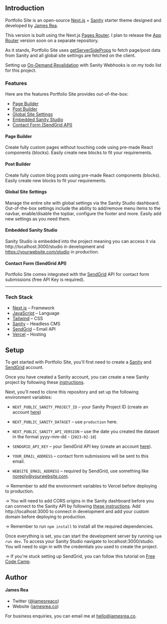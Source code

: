 ## Introduction

Portfolio Site is an open-source [Next.js](https://nextjs.org/) + [Sanity](https://sanity.io/) starter theme designed and developed by [James Rea](https://jamesrea.co).

This version is built using the Next.js [Pages Router](https://nextjs.org/docs/pages). I plan to release the [App Router](https://nextjs.org/docs/app) version soon on a separate repository. 

As it stands, Portfolio Site uses [getServerSideProps](https://nextjs.org/docs/pages/building-your-application/data-fetching/get-server-side-props) to fetch page/post data from Sanity and all global site settings are fetched on the client. 


Setting up [On-Demand Revalidation](https://nextjs.org/docs/pages/building-your-application/data-fetching/incremental-static-regeneration#using-on-demand-revalidation) with Sanity Webhooks is on my todo list for this project.



### Features

Here are the features Portfolio Site provides out-of-the-box:

- [Page Builder](#page-builder)
- [Post Builder](#post-builder)
- [Global Site Settings](#global-site-settings)
- [Embedded Sanity Studio](#embedded-sanity-studio)
- [Contact Form (SendGrid API)](#contact-form-sendgrid-api)


#### Page Builder
Create fully custom pages without touching code using pre-made React components (blocks). Easily create new blocks to fit your requirements.

#### Post Builder
Create fully custom blog posts using pre-made React components (blocks). Easily create new blocks to fit your requirements.

#### Global Site Settings

Manage the entire site with global settings via the Sanity Studio dashboard. Out-of-the-box settings include the ability to add/remove menu items to the navbar, enable/disable the topbar, configure the footer and more. Easily add new settings as you need them.

#### Embedded Sanity Studio

Sanity Studio is embedded into the project meaning you can access it via http://localhost:3000/studio in development and https://yourwebsite.com/studio in production.

#### Contact Form (SendGrid API)
Portfolio Site comes integrated with the [SendGrid](https://sendgrid.com/) API for contact form submissions (free API Key is required).

---

### Tech Stack

- [Next.js](https://nextjs.org/) – Framework
- [JavaScript](https://developer.mozilla.org/en-US/docs/Web/JavaScript) – Language
- [Tailwind](https://tailwindcss.com/) – CSS
- [Sanity](https://sanity.io/) – Headless CMS
- [SendGrid](https://sendgrid.com/) – Email API
- [Vercel](https://vercel.com/) – Hosting

## Setup

To get started with Portfolio Site, you'll first need to create a [Sanity](https://sanity.io/) and [SendGrid](https://sendgrid.com/) account. 

Once you have created a Sanity account, you can create a new Sanity project by following these [instructions](https://www.sanity.io/docs/create-a-sanity-project).

Next, you'll need to clone this repository and set up the following environment variables:

- `NEXT_PUBLIC_SANITY_PROJECT_ID` – your Sanity Project ID (create an account [here](https://sanity.io))
- `NEXT_PUBLIC_SANITY_DATASET` – use `production` here.
- `NEXT_PUBLIC_SANITY_API_VERSION` – use the date you created the dataset in the format yyyy-mm-dd - (`2023-02-18`)

- `SENDGRID_API_KEY` – your SendGrid API key (create an account [here](https://platform.openai.com/account/api-keys)).
- `YOUR_EMAIL_ADDRESS` – contact form submissions will be sent to this email.
- `WEBSITE_EMAIL_ADDRESS` – required by SendGrid, use something like noreply@yourwebsite.com.

→ Remember to add the environment variables to Vercel before deploying to production.

→ You will need to add CORS origins in the Sanity dashboard before you can connect to the Sanity API by following [these instructions](https://www.sanity.io/docs/cors#5a355ee47b66). Add http://localhost:3000 to connect in development and add your custom domain before deploying to production.

→ Remember to run `npm install` to install all the required dependencies. 

 Once everything is set, you can start the development server by running `npm run dev`. To access your Sanity Studio navigate to localhost:3000/studio. You will need to sign in with the credentials you used to create the project.

→ If you're stuck setting up SendGrid, you can follow this tutorial on [Free Code Camp](https://www.freecodecamp.org/news/how-to-build-a-working-contact-form-with-sendgrid-and-next-js/). 

## Author

#### James Rea

- Twitter ([@jamesreaco](https://twitter.com/jamesreaco))
- Website ([jamesrea.co](https://jamesrea.co))

For business enquiries, you can email me at hello@jamesrea.co.